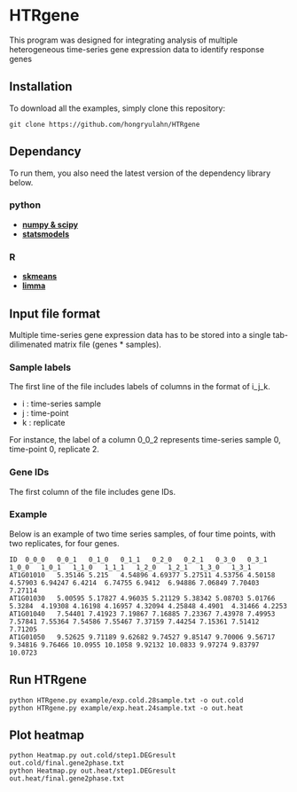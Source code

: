 # HTRgene
This program was designed for integrating analysis of multiple heterogeneous time-series gene expression data to identify response genes



## Installation

To download all the examples, simply clone this repository:
```
git clone https://github.com/hongryulahn/HTRgene
```


## Dependancy
To run them, you also need the latest version of the dependency library below.

### python 
- **[numpy & scipy](https://www.scipy.org/install.html)**
- **[statsmodels](https://www.statsmodels.org/stable/install.html)**

### R
- **[skmeans](https://cran.r-project.org/web/packages/skmeans/index.html)**
- **[limma](https://bioconductor.org/packages/release/bioc/html/limma.html)**



## Input file format
Multiple time-series gene expression data has to be stored into a single tab-dilimenated matrix file (genes * samples).

### Sample labels
The first line of the file includes labels of columns in the format of i_j_k.
- i : time-series sample
- j : time-point
- k : replicate

For instance, the label of a column 0_0_2 represents time-series sample 0, time-point 0, replicate 2. 

### Gene IDs
The first column of the file includes gene IDs.

### Example
Below is an example of two time series samples, of four time points, with two replicates, for four genes.
```
ID	0_0_0	0_0_1	0_1_0	0_1_1	0_2_0	0_2_1	0_3_0	0_3_1	1_0_0	1_0_1	1_1_0	1_1_1	1_2_0	1_2_1	1_3_0	1_3_1
AT1G01010	5.35146	5.215	4.54896	4.69377	5.27511	4.53756	4.50158	4.57903	6.94247	6.4214	6.74755	6.9412	6.94886	7.06849	7.70403	7.27114
AT1G01030	5.00595	5.17827	4.96035	5.21129	5.38342	5.08703	5.01766	5.3284	4.19308	4.16198	4.16957	4.32094	4.25848	4.4901	4.31466	4.2253
AT1G01040	7.54401	7.41923	7.19867	7.16885	7.23367	7.43978	7.49953	7.57841	7.55364	7.54586	7.55467	7.37159	7.44254	7.15361	7.51412	7.71205
AT1G01050	9.52625	9.71189	9.62682	9.74527	9.85147	9.70006	9.56717	9.34816	9.76466	10.0955	10.1058	9.92132	10.0833	9.97274	9.83797	10.0723
```



## Run HTRgene
```
python HTRgene.py example/exp.cold.28sample.txt -o out.cold
python HTRgene.py example/exp.heat.24sample.txt -o out.heat
```

## Plot heatmap
```
python Heatmap.py out.cold/step1.DEGresult out.cold/final.gene2phase.txt
python Heatmap.py out.heat/step1.DEGresult out.heat/final.gene2phase.txt
```
